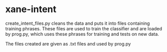 # xane-intent

create_intent_files.py cleans the data and puts it into files containing training phrases. 
These files are used to train the classifier and are loaded by prog.py, which uses these phrases for training and 
tests on new data.

The files created are given as .txt files and used by prog.py
